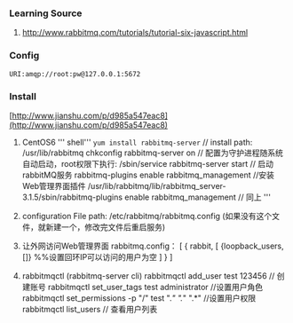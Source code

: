 ### Learning Source
1. http://www.rabbitmq.com/tutorials/tutorial-six-javascript.html

### Config
`URI:amqp://root:pw@127.0.0.1:5672`

### Install 
[http://www.jianshu.com/p/d985a547eac8](http://www.jianshu.com/p/d985a547eac8)
1. CentOS6 
''' shell'''
 `yum install rabbitmq-server` // install path: /usr/lib/rabbitmq
	chkconfig rabbitmq-server on   // 配置为守护进程随系统自动启动，root权限下执行:
	/sbin/service rabbitmq-server start // 启动rabbitMQ服务
	rabbitmq-plugins enable rabbitmq_management  //安装Web管理界面插件
	/usr/lib/rabbitmq/lib/rabbitmq_server-3.1.5/sbin/rabbitmq-plugins enable rabbitmq_management // 同上
'''
2. configuration File
	path: /etc/rabbitmq/rabbitmq.config (如果没有这个文件，就新建一个，修改完文件后重启服务)
3. 让外网访问Web管理界面
	rabbitmq.config：
		[
			{
				rabbit,
					[
						{loopback_users,[]} %%设置回环IP可以访问的用户为空
					]
			}
		]

4. rabbitmqctl (rabbitmq-server cli)
rabbitmqctl add_user test 123456 // 创建账号
rabbitmqctl  set_user_tags  test  administrator //设置用户角色
rabbitmqctl set_permissions -p "/" test ".*" ".*" ".*"  //设置用户权限
rabbitmqctl list_users   // 查看用户列表